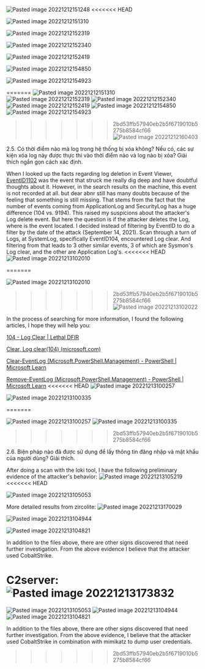 ![Pasted image 20221212151248](https://user-images.githubusercontent.com/107832241/207246582-d3c61530-8251-4281-becc-bede9e7217d9.png)
<<<<<<< HEAD

![Pasted image 20221212151310](https://user-images.githubusercontent.com/107832241/207246590-b1dd477b-1e08-4bb0-9399-07f0b9b4404a.png)

![Pasted image 20221212152319](https://user-images.githubusercontent.com/107832241/207246608-c78d9ccf-d04e-4eb7-afed-6dd280dccffe.png)

![Pasted image 20221212152340](https://user-images.githubusercontent.com/107832241/207246629-47d6b767-e79a-4191-b367-8b3753ae683a.png)

![Pasted image 20221212152419](https://user-images.githubusercontent.com/107832241/207246641-aa1d5dc4-ef12-49b3-92b2-d92461d83b0d.png)

![Pasted image 20221212154850](https://user-images.githubusercontent.com/107832241/207246689-2d829087-a106-4595-9652-c18e3a4c88dc.png)

![Pasted image 20221212154923](https://user-images.githubusercontent.com/107832241/207246703-1517e36b-611f-4844-aa88-608ea79158af.png)

=======
![Pasted image 20221212151310](https://user-images.githubusercontent.com/107832241/207246590-b1dd477b-1e08-4bb0-9399-07f0b9b4404a.png)
![Pasted image 20221212152319](https://user-images.githubusercontent.com/107832241/207246608-c78d9ccf-d04e-4eb7-afed-6dd280dccffe.png)
![Pasted image 20221212152340](https://user-images.githubusercontent.com/107832241/207246629-47d6b767-e79a-4191-b367-8b3753ae683a.png)
![Pasted image 20221212152419](https://user-images.githubusercontent.com/107832241/207246641-aa1d5dc4-ef12-49b3-92b2-d92461d83b0d.png)
![Pasted image 20221212154850](https://user-images.githubusercontent.com/107832241/207246689-2d829087-a106-4595-9652-c18e3a4c88dc.png)
![Pasted image 20221212154923](https://user-images.githubusercontent.com/107832241/207246703-1517e36b-611f-4844-aa88-608ea79158af.png)
>>>>>>> 2bd53ffb57940eb2b5f6719010b5275b8584cf66
![Pasted image 20221212160403](https://user-images.githubusercontent.com/107832241/207246714-f92c0071-ba6b-478d-aeea-7262909e3c64.png)

2.5. Có thời điểm nào mà log trong hệ thống bị xóa không? Nếu có, các sự kiện xóa log này được
thực thi vào thời điểm nào và log nào bị xóa? Giải thích ngắn gọn cách xác định.


When I looked up the facts regarding log deletion in Event Viewer, [EventID1102](https://learn.microsoft.com/en-us/windows/security/threat-protection/auditing/event-1102) was the event that struck me really dig deep and have doubtful thoughts about it. However, in the search results on the machine, this event is not recorded at all. but dear abnr still has many doubts because of the feeling that something is still missing. That stems from the fact that the number of events coming from ApplicationLog and SecurityLog has a huge difference (104 vs. 9194). This raised my suspicions about the attacker's Log delete event.
But here the question is if the attacker deletes the Log, where is the event located. I decided instead of filtering by EventID to do a filter by the date of the attack (September 14, 2021). Scan through a turn of Logs, at SystemLog, specifically EventID104, encountered Log clear. And filtering from that leads to 3 other similar events, 3 of which are Sysmon's Log clear, and the other are Application Log's.
<<<<<<< HEAD
![Pasted image 20221213102010](https://user-images.githubusercontent.com/107832241/207246724-f550d412-c062-4004-9ff4-9bd4112d7e1a.png)

=======

![Pasted image 20221213102010](https://user-images.githubusercontent.com/107832241/207246724-f550d412-c062-4004-9ff4-9bd4112d7e1a.png)
>>>>>>> 2bd53ffb57940eb2b5f6719010b5275b8584cf66
![Pasted image 20221213102022](https://user-images.githubusercontent.com/107832241/207246742-ae83cc6c-7577-4102-969e-ae4c412483af.png)

In the process of searching for more information, I found the following articles, I hope they will help you:

[104 - Log Clear | Lethal DFIR](https://lethaldfir.com/docs/system/104/)

[Clear, Log clear(104) (microsoft.com)](https://social.technet.microsoft.com/Forums/en-US/819a358c-4093-43e9-ac9e-ddd2fba643d8/clear-log-clear104)

[Clear-EventLog (Microsoft.PowerShell.Management) - PowerShell | Microsoft Learn](https://learn.microsoft.com/en-us/powershell/module/microsoft.powershell.management/clear-eventlog?view=powershell-5.1)

[Remove-EventLog (Microsoft.PowerShell.Management) - PowerShell | Microsoft Learn](https://learn.microsoft.com/en-us/powershell/module/microsoft.powershell.management/remove-eventlog?view=powershell-5.1)
<<<<<<< HEAD
![Pasted image 20221213100257](https://user-images.githubusercontent.com/107832241/207246762-ca800721-a7be-4e94-aab2-c0cdfa74f6fb.png)

![Pasted image 20221213100335](https://user-images.githubusercontent.com/107832241/207246795-a4342b01-4f6a-403c-94a9-bf023dab6242.png)

=======

![Pasted image 20221213100257](https://user-images.githubusercontent.com/107832241/207246762-ca800721-a7be-4e94-aab2-c0cdfa74f6fb.png)
![Pasted image 20221213100335](https://user-images.githubusercontent.com/107832241/207246795-a4342b01-4f6a-403c-94a9-bf023dab6242.png)
>>>>>>> 2bd53ffb57940eb2b5f6719010b5275b8584cf66

2.6. Biện pháp nào đã được sử dụng để lấy thông tin đăng nhập và mật khẩu của người dùng? Giải
thích.

After doing a scan with the loki tool, I have the following preliminary evidence of the attacker's behavior:
![Pasted image 20221213105219](https://user-images.githubusercontent.com/107832241/207246827-e39a24b4-9393-4496-a17d-15bcabbe5b17.png)
<<<<<<< HEAD

![Pasted image 20221213105053](https://user-images.githubusercontent.com/107832241/207246851-8caadd65-b29f-4c79-aa76-a3f2efbc1c96.png)

More detailed results from zircolite:
![Pasted image 20221213170029](https://user-images.githubusercontent.com/107832241/207296887-7bdbc403-5cbb-4cfd-a4ed-8d1634fb199b.png)

![Pasted image 20221213104944](https://user-images.githubusercontent.com/107832241/207246865-dba6ac85-65e9-42e6-a9dc-9b58f6777c70.png)

![Pasted image 20221213104821](https://user-images.githubusercontent.com/107832241/207246870-b8c526b7-1f59-4b25-89a2-71b0832c21cf.png)

In addition to the files above, there are other signs discovered that need further investigation. From the above evidence I believe that the attacker used CobaltStrike.

C2server:
![Pasted image 20221213173832](https://user-images.githubusercontent.com/107832241/207296984-9f2c84b0-60d5-4625-bd8c-d6a06e3cc01b.png)
=======
![Pasted image 20221213105053](https://user-images.githubusercontent.com/107832241/207246851-8caadd65-b29f-4c79-aa76-a3f2efbc1c96.png)
![Pasted image 20221213104944](https://user-images.githubusercontent.com/107832241/207246865-dba6ac85-65e9-42e6-a9dc-9b58f6777c70.png)
![Pasted image 20221213104821](https://user-images.githubusercontent.com/107832241/207246870-b8c526b7-1f59-4b25-89a2-71b0832c21cf.png)

In addition to the files above, there are other signs discovered that need further investigation.
From the above evidence, I believe that the attacker used CobaltStrike in combination with mimikatz to dump user credentials.
>>>>>>> 2bd53ffb57940eb2b5f6719010b5275b8584cf66
